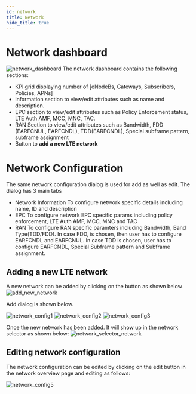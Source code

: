 ```yaml
---
id: network
title: Network
hide_title: true
---
```


# Network dashboard
![network_dashboard](/assets/nms/userguide/network_dashboard.png)
The network dashboard contains the following sections:
* KPI grid displaying number of [eNodeBs, Gateways, Subscribers, Policies, APNs]
* Information section to view/edit attributes such as name and description.
* EPC section to view/edit attributes such as Policy Enforcement status, LTE Auth AMF, MCC, MNC, TAC.
* RAN Section to view/edit attributes such as Bandwidth, FDD (EARFCNUL, EARFCNDL), TDD(EARFCNDL), Special subframe pattern, subframe assignment
* Button to **add a new LTE network**

# Network Configuration
The same network configuration dialog is used for add as well as edit. The dialog has 3 main tabs
* Network Information
    To configure network specific details including name, ID and description
* EPC
    To configure network EPC specific params including policy enforcement, LTE Auth AMF,
    MCC, MNC and TAC
* RAN
    To configure RAN specific paramters including Bandwidth, Band Type(TDD/FDD). In case FDD, is
    chosen, then user has to configure EARFCNDL and EARFCNUL. In case TDD is chosen, user has to
    configure EARFCNDL, Special Subframe pattern and Subframe assignment.

## Adding a new LTE network
A new network can be added by clicking on the button as shown below
![add_new_network](/assets/nms/userguide/add_new_network.png)

Add dialog is shown below.

![network_config1](/assets/nms/userguide/network_config1.png)
![network_config2](/assets/nms/userguide/network_config2.png)
![network_config3](/assets/nms/userguide/network_config3.png)

Once the new network has been added. It will show up in the network
selector as shown below:
![network_selector_network](/assets/nms/userguide/network_selector_network.png)

## Editing network configuration
The network configuration can be edited by clicking on the edit button in the network overview page
and editing as follows:

![network_config5](/assets/nms/userguide/network_config5.png)
